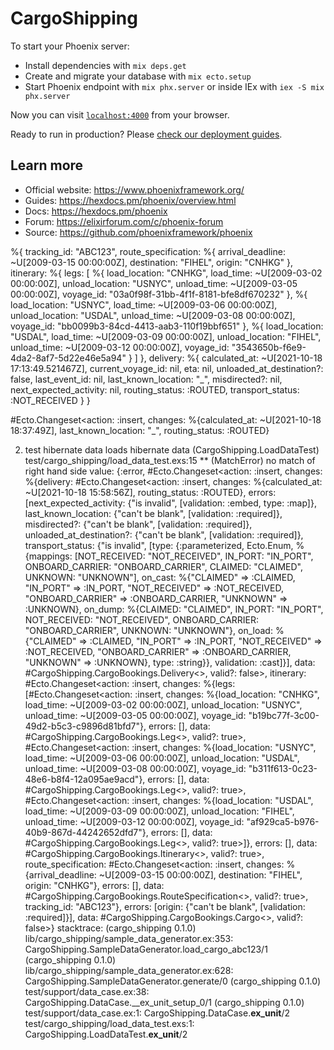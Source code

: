 # CargoShipping

To start your Phoenix server:

  * Install dependencies with `mix deps.get`
  * Create and migrate your database with `mix ecto.setup`
  * Start Phoenix endpoint with `mix phx.server` or inside IEx with `iex -S mix phx.server`

Now you can visit [`localhost:4000`](http://localhost:4000) from your browser.

Ready to run in production? Please [check our deployment guides](https://hexdocs.pm/phoenix/deployment.html).

## Learn more

  * Official website: https://www.phoenixframework.org/
  * Guides: https://hexdocs.pm/phoenix/overview.html
  * Docs: https://hexdocs.pm/phoenix
  * Forum: https://elixirforum.com/c/phoenix-forum
  * Source: https://github.com/phoenixframework/phoenix


%{
  tracking_id: "ABC123",
  route_specification: %{
    arrival_deadline: ~U[2009-03-15 00:00:00Z],
    destination: "FIHEL",
    origin: "CNHKG"
  },
  itinerary: %{
    legs: [
      %{
        load_location: "CNHKG", load_time: ~U[2009-03-02 00:00:00Z],
        unload_location: "USNYC", unload_time: ~U[2009-03-05 00:00:00Z],
        voyage_id: "03a0f98f-31bb-4f1f-8181-bfe8df670232"
      },
      %{
        load_location: "USNYC", load_time: ~U[2009-03-06 00:00:00Z],
        unload_location: "USDAL", unload_time: ~U[2009-03-08 00:00:00Z],
        voyage_id: "bb0099b3-84cd-4413-aab3-110f19bbf651"
      },
      %{
        load_location: "USDAL", load_time: ~U[2009-03-09 00:00:00Z],
        unload_location: "FIHEL", unload_time: ~U[2009-03-12 00:00:00Z],
        voyage_id: "3543650b-f6e9-4da2-8af7-5d22e46e5a94"
      }
    ]
  },
  delivery: %{
    calculated_at: ~U[2021-10-18 17:13:49.521467Z],
    current_voyage_id: nil,
    eta: nil,
    unloaded_at_destination?: false,
    last_event_id: nil,
    last_known_location: "_",
    misdirected?: nil,
    next_expected_activity: nil,
    routing_status: :ROUTED,
    transport_status: :NOT_RECEIVED
  }
}

#Ecto.Changeset<action: :insert, changes: %{calculated_at: ~U[2021-10-18 18:37:49Z], last_known_location: "_", routing_status: :ROUTED}

  2) test hibernate data loads hibernate data (CargoShipping.LoadDataTest)
     test/cargo_shipping/load_data_test.exs:15
     ** (MatchError) no match of right hand side value: {:error, #Ecto.Changeset<action: :insert, changes: %{delivery: #Ecto.Changeset<action: :insert, changes: %{calculated_at: ~U[2021-10-18 15:58:56Z], routing_status: :ROUTED}, errors: [next_expected_activity: {"is invalid", [validation: :embed, type: :map]}, last_known_location: {"can't be blank", [validation: :required]}, misdirected?: {"can't be blank", [validation: :required]}, unloaded_at_destination?: {"can't be blank", [validation: :required]}, transport_status: {"is invalid", [type: {:parameterized, Ecto.Enum, %{mappings: [NOT_RECEIVED: "NOT_RECEIVED", IN_PORT: "IN_PORT", ONBOARD_CARRIER: "ONBOARD_CARRIER", CLAIMED: "CLAIMED", UNKNOWN: "UNKNOWN"], on_cast: %{"CLAIMED" => :CLAIMED, "IN_PORT" => :IN_PORT, "NOT_RECEIVED" => :NOT_RECEIVED, "ONBOARD_CARRIER" => :ONBOARD_CARRIER, "UNKNOWN" => :UNKNOWN}, on_dump: %{CLAIMED: "CLAIMED", IN_PORT: "IN_PORT", NOT_RECEIVED: "NOT_RECEIVED", ONBOARD_CARRIER: "ONBOARD_CARRIER", UNKNOWN: "UNKNOWN"}, on_load: %{"CLAIMED" => :CLAIMED, "IN_PORT" => :IN_PORT, "NOT_RECEIVED" => :NOT_RECEIVED, "ONBOARD_CARRIER" => :ONBOARD_CARRIER, "UNKNOWN" => :UNKNOWN}, type: :string}}, validation: :cast]}], data: #CargoShipping.CargoBookings.Delivery<>, valid?: false>, itinerary: #Ecto.Changeset<action: :insert, changes: %{legs: [#Ecto.Changeset<action: :insert, changes: %{load_location: "CNHKG", load_time: ~U[2009-03-02 00:00:00Z], unload_location: "USNYC", unload_time: ~U[2009-03-05 00:00:00Z], voyage_id: "b19bc77f-3c00-49d2-b5c3-c9896d81bfd7"}, errors: [], data: #CargoShipping.CargoBookings.Leg<>, valid?: true>, #Ecto.Changeset<action: :insert, changes: %{load_location: "USNYC", load_time: ~U[2009-03-06 00:00:00Z], unload_location: "USDAL", unload_time: ~U[2009-03-08 00:00:00Z], voyage_id: "b311f613-0c23-48e6-b8f4-12a095ae9acd"}, errors: [], data: #CargoShipping.CargoBookings.Leg<>, valid?: true>, #Ecto.Changeset<action: :insert, changes: %{load_location: "USDAL", load_time: ~U[2009-03-09 00:00:00Z], unload_location: "FIHEL", unload_time: ~U[2009-03-12 00:00:00Z], voyage_id: "af929ca5-b976-40b9-867d-44242652dfd7"}, errors: [], data: #CargoShipping.CargoBookings.Leg<>, valid?: true>]}, errors: [], data: #CargoShipping.CargoBookings.Itinerary<>, valid?: true>, route_specification: #Ecto.Changeset<action: :insert, changes: %{arrival_deadline: ~U[2009-03-15 00:00:00Z], destination: "FIHEL", origin: "CNHKG"}, errors: [], data: #CargoShipping.CargoBookings.RouteSpecification<>, valid?: true>, tracking_id: "ABC123"}, errors: [origin: {"can't be blank", [validation: :required]}], data: #CargoShipping.CargoBookings.Cargo<>, valid?: false>}
     stacktrace:
       (cargo_shipping 0.1.0) lib/cargo_shipping/sample_data_generator.ex:353: CargoShipping.SampleDataGenerator.load_cargo_abc123/1
       (cargo_shipping 0.1.0) lib/cargo_shipping/sample_data_generator.ex:628: CargoShipping.SampleDataGenerator.generate/0
       (cargo_shipping 0.1.0) test/support/data_case.ex:38: CargoShipping.DataCase.__ex_unit_setup_0/1
       (cargo_shipping 0.1.0) test/support/data_case.ex:1: CargoShipping.DataCase.__ex_unit__/2
       test/cargo_shipping/load_data_test.exs:1: CargoShipping.LoadDataTest.__ex_unit__/2


